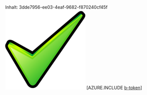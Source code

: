 Inhalt: 3dde7956-ee03-4eaf-9682-f870240cf45f![Bild](1fb65652-989e-4ff7-9960-da02ced92ed0.png)
[AZURE.INCLUDE [b-token](fce5fc3a-6009-4370-80b3-a993f9be512b.md)]
